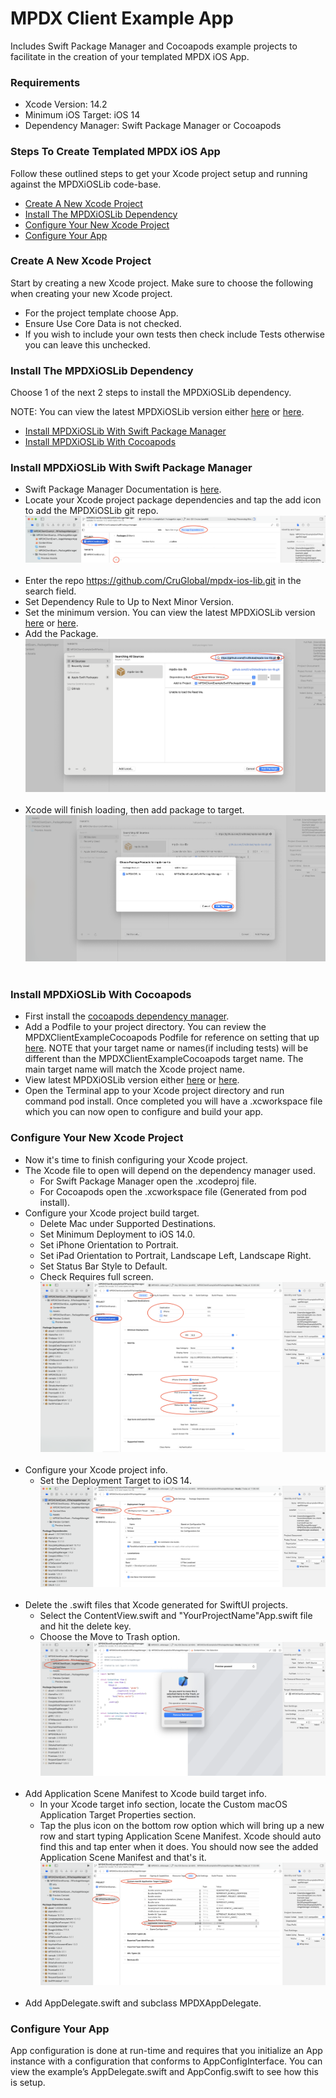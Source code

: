 MPDX Client Example App
=======================

Includes Swift Package Manager and Cocoapods example projects to facilitate in the creation of your templated MPDX iOS App.

### Requirements

- Xcode Version: 14.2 <br>
- Minimum iOS Target: iOS 14 <br>
- Dependency Manager: Swift Package Manager or Cocoapods <br>

### Steps To Create Templated MPDX iOS App

Follow these outlined steps to get your Xcode project setup and running against the MPDXiOSLib code-base.

- [Create A New Xcode Project](#create-a-new-xcode-project)
- [Install The MPDXiOSLib Dependency](#install-the-mpdxioslib-dependency)
- [Configure Your New Xcode Project](#configure-your-new-xcode-project)
- [Configure Your App](#configure-your-app)

### Create A New Xcode Project

Start by creating a new Xcode project. Make sure to choose the following when creating your new Xcode project.

- For the project template choose App.
- Ensure Use Core Data is not checked.
- If you wish to include your own tests then check include Tests otherwise you can leave this unchecked.

### Install The MPDXiOSLib Dependency

Choose 1 of the next 2 steps to install the MPDXiOSLib dependency.

NOTE: You can view the latest MPDXiOSLib version either [here](https://github.com/CruGlobal/mpdx-ios-lib/blob/develop/MPDXiOSLib.podspec#L4) or [here](https://github.com/CruGlobal/mpdx-ios-lib/tags).

- [Install MPDXiOSLib With Swift Package Manager](#install-mpdxioslib-with-swift-package-manager)
- [Install MPDXiOSLib With Cocoapods](#install-mpdxioslib-with-cocoapods)

### Install MPDXiOSLib With Swift Package Manager

- Swift Package Manager Documentation is [here](https://developer.apple.com/documentation/xcode/adding-package-dependencies-to-your-app).
- Locate your Xcode project package dependencies and tap the add icon to add the MPDXiOSLib git repo.
  ![alt text](ReadMeAssets/swift-package-manager/xcode-locate-package-dependencies.png) <br><br>
- Enter the repo https://github.com/CruGlobal/mpdx-ios-lib.git in the search field.  
- Set Dependency Rule to Up to Next Minor Version.
- Set the minimum version. You can view the latest MPDXiOSLib version [here](https://github.com/CruGlobal/mpdx-ios-lib/blob/develop/MPDXiOSLib.podspec#L4) or [here](https://github.com/CruGlobal/mpdx-ios-lib/tags).
- Add the Package. 
  ![alt text](ReadMeAssets/swift-package-manager/xcode-input-swift-package-mpdx-ios-lib.png) <br><br>
- Xcode will finish loading, then add package to target.
  ![alt text](ReadMeAssets/swift-package-manager/xcode-add-swift-package-mpdx-ios-lib.png) <br><br>


### Install MPDXiOSLib With Cocoapods

- First install the [cocoapods dependency manager](https://cocoapods.org/).
- Add a Podfile to your project directory.  You can review the MPDXClientExampleCocoapods Podfile for reference on setting that up [here](https://github.com/CruGlobal/mpdx-ios-client-example-app/blob/update-for-xcode-14.2-and-mpdx-ios-lib/ExampleProjects/Cocoapods/Podfile).  NOTE that your target name or names(if including tests) will be different than the MPDXClientExampleCocoapods target name.  The main target name will match the Xcode project name.
- View latest MPDXiOSLib version either [here](https://github.com/CruGlobal/mpdx-ios-lib/blob/develop/MPDXiOSLib.podspec#L4) or [here](https://github.com/CruGlobal/mpdx-ios-lib/tags).
- Open the Terminal app to your Xcode project directory and run command pod install.  Once completed you will have a .xcworkspace file which you can now open to configure and build your app.

    
### Configure Your New Xcode Project

- Now it's time to finish configuring your Xcode project. 
- The Xcode file to open will depend on the dependency manager used. <br>  
  - For Swift Package Manager open the .xcodeproj file. <br>
  - For Cocoapods open the .xcworkspace file (Generated from pod install). <br>
- Configure your Xcode project build target.
  - Delete Mac under Supported Destinations.
  - Set Minimum Deployment to iOS 14.0.
  - Set iPhone Orientation to Portrait.
  - Set iPad Orientation to Portrait, Landscape Left, Landscape Right.
  - Set Status Bar Style to Default.
  - Check Requires full screen.
    ![alt text](ReadMeAssets/configure-xcode-project/xcode-target-general.png) <br><br>
- Configure your Xcode project info.
  - Set the Deployment Target to iOS 14.
    ![alt text](ReadMeAssets/configure-xcode-project/xcode-project-info.png) <br><br>
- Delete the .swift files that Xcode generated for SwiftUI projects.
  - Select the ContentView.swift and "YourProjectName"App.swift file and hit the delete key.
  - Choose the Move to Trash option.
    ![alt text](ReadMeAssets/configure-xcode-project/xcode-delete-swiftui-files.png) <br><br>
- Add Application Scene Manifest to Xcode build target info.
  - In your Xcode target info section, locate the Custom macOS Application Target Properties section.
  - Tap the plus icon on the bottom row option which will bring up a new row and start typing Application Scene Manifest.  Xcode should auto find this and tap enter when it does.  You should now see the added Application Scene Manifest and that's it.
    ![alt text](ReadMeAssets/configure-xcode-project/xcode-info-plist-add-application-scene-manifest.png) <br><br>
- Add AppDelegate.swift and subclass MPDXAppDelegate.
    
### Configure Your App

App configuration is done at run-time and requires that you initialize an App instance with a configuration that conforms to AppConfigInterface. You can view the example’s AppDelegate.swift and AppConfig.swift to see how this is setup.
